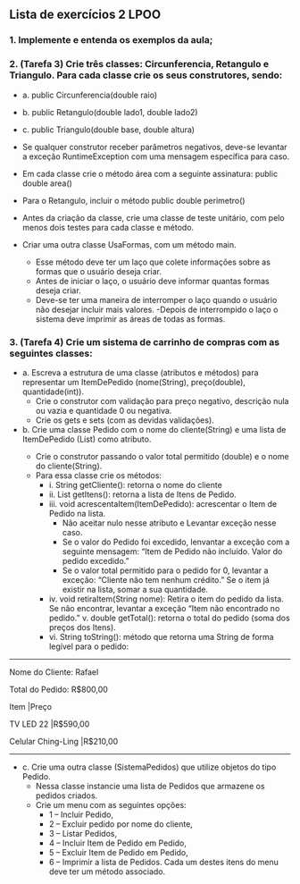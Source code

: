 ## Lista de exercícios 2 LPOO

### 1. Implemente e entenda os exemplos da aula;
### 2. (Tarefa 3) Crie três classes: Circunferencia, Retangulo e Triangulo. Para cada classe crie os seus construtores, sendo:
- a. public Circunferencia(double raio)

- b. public Retangulo(double lado1, double lado2)
- c. public Triangulo(double base, double altura)
- Se qualquer construtor receber parâmetros negativos, deve-se levantar a exceção RuntimeException com uma mensagem específica para caso.
- Em cada classe crie o método área com a seguinte assinatura:
public double area()
- Para o Retangulo, incluir o método public double perimetro()
- Antes da criação da classe, crie uma classe de teste unitário, com pelo menos dois testes para cada classe e método.
- Criar uma outra classe UsaFormas, com um método main. 
  - Esse método deve ter um laço que colete informações sobre as formas que o usuário deseja criar. 
  - Antes de iniciar o laço, o usuário deve informar quantas formas deseja criar. 
  - Deve-se ter uma maneira de interromper o laço quando o usuário não desejar incluir mais valores. 
  -Depois de interrompido o laço o sistema deve imprimir as áreas de todas as formas.

### 3. (Tarefa 4) Crie um sistema de carrinho de compras com as seguintes classes:
- a. Escreva a estrutura de uma classe (atributos e métodos) para representar um ItemDePedido (nome(String), preço(double),
quantidade(int)). 
  - Crie o construtor com validação para preço negativo, descrição nula ou vazia e quantidade 0 ou negativa.
  - Crie os gets e sets (com as devidas validações).
- b. Crie uma classe Pedido com o nome do cliente(String) e uma lista de ItemDePedido (List<ItemDePedido>) como atributo. 
  - Crie o construtor passando o valor total permitido (double) e o nome do cliente(String). 
  - Para essa classe crie os métodos:
    - i. String getCliente(): retorna o nome do cliente
    - ii. List<ItemDePedido> getItens(): retorna a lista de Itens de Pedido.
    - iii. void acrescentaItem(ItemDePedido): acrescentar o Item de Pedido na lista. 
      - Não aceitar nulo nesse atributo e Levantar exceção nesse caso. 
      - Se o valor do Pedido foi excedido, lenvantar a exceção com a seguinte mensagem: “Item de Pedido não incluído. Valor do pedido excedido.” 
      - Se o valor total permitido para o pedido for 0, levantar a exceção: “Cliente não tem nenhum crédito.” Se o item já existir na lista, somar a sua quantidade.
    - iv. void retiraItem(String nome): Retira o item do pedido da lista. Se não encontrar, levantar a exceção “Item não
encontrado no pedido.” v. double getTotal(): retorna o total do pedido (soma dos preços dos Itens).
    - vi. String toString(): método que retorna uma String de forma legível para o pedido:
-----------------------------------

Nome do Cliente: Rafael

Total do Pedido: R$800,00

Item |Preço

TV LED 22 |R$590,00

Celular Ching-Ling |R$210,00

-----------------------------------
- c. Crie uma outra classe (SistemaPedidos) que utilize objetos do tipo Pedido. 
  - Nessa classe instancie uma lista de Pedidos que armazene os pedidos criados. 
  - Crie um menu com as seguintes opções: 
    - 1 – Incluir Pedido, 
    - 2 – Excluir pedido por nome do cliente, 
    - 3 – Listar Pedidos, 
    - 4 – Incluir Item de Pedido em Pedido, 
    - 5 – Excluir Item de Pedido em Pedido,
    - 6 – Imprimir a lista de Pedidos. Cada um destes itens do menu deve ter um método associado.